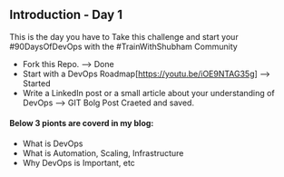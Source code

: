 ## Introduction - Day 1

This is the day you have to Take this challenge and start your #90DaysOfDevOps with the #TrainWithShubham Community

- Fork this Repo. --> Done
- Start with a DevOps Roadmap[https://youtu.be/iOE9NTAG35g] --> Started
- Write a LinkedIn post or a small article about your understanding of DevOps --> GIT Bolg Post Craeted and saved.
#### Below 3 pionts are coverd in my blog:
* What is DevOps
* What is Automation, Scaling, Infrastructure
* Why DevOps is Important, etc
 
